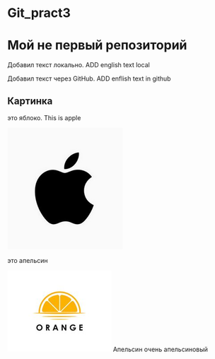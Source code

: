 # Git_pract3
# Мой не первый репозиторий

Добавил текст локально. ADD english text local

Добавил текст через GitHub. ADD enflish text in github

## Картинка
это яблоко. This is apple

![Это яблоко](Apple.jpg)

это апельсин

![Это яблоко](orange.jpg)
Апельсин очень апельсиновый